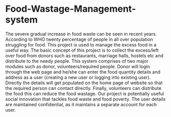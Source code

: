 # Food-Wastage-Management-system
The severe gradual increase in food waste can be seen in recent years. According to WHO twenty percentage of people in all over population struggling for food. This project is used to manage the excess food in a useful way. 
The basic concept of this project is to collect the excess/left over food from donors such as restaurants, marriage halls, hostels etc and distribute to the needy people. This system comprises of two major modules such as donor, volunteers/required people. Donor will login through the web page and he/she can enter the food quantity details and address as a user (creating a new user or logging into existing user). Directly the details will get populated on the home page of website so that the required person can contact directly. Finally, volunteers can distribute the food this can reduce the food wastage.
Our project is potentially useful social innovation that tackles food waste and food poverty. The user details are maintained confidential, as it maintains a separate account for each user. 



